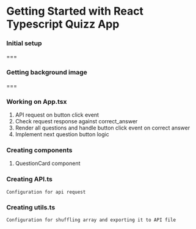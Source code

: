 # Getting Started with React Typescript Quizz App

### Initial setup

===

### Getting background image

===

### Working on App.tsx

1.  API request on button click event
2.  Check request response against correct_answer
3.  Render all questions and handle button click event on correct answer
4.  Implement next question button logic

### Creating components

1.  QuestionCard component

### Creating API.ts

    Configuration for api request

### Creating utils.ts

    Configuration for shuffling array and exporting it to API file
